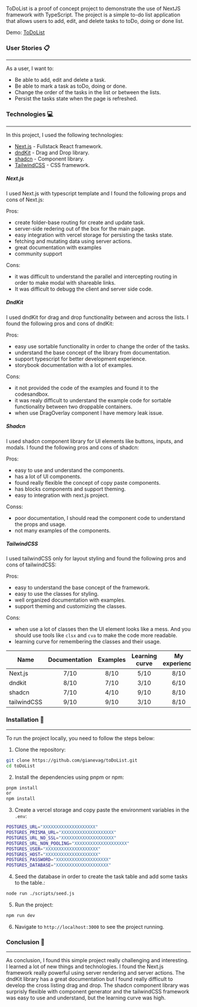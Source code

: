 ToDoList is a proof of concept project to demonstrate the use of NextJS framework with TypeScript. The project is a simple to-do list application that allows users to add, edit, and delete tasks to toDo, doing or done list. 

Demo: [ToDoList](https://to-do-list-gamma-dusky.vercel.app/)

### User Stories 📋

---

As a user, I want to: 

- Be able to add, edit and delete a task.
- Be able to mark a task as toDo, doing or done.
- Change the order of the tasks in the list or between the lists.
- Persist the tasks state when the page is refreshed.


### Technologies 💻

---

In this project, I used the following technologies:

- [Next.js](https://nextjs.org/) - Fullstack React framework.
- [dndKit](https://dndkit.com/) - Drag and Drop library.
- [shadcn](https://ui.shadcn.com/) - Component library.
- [TailwindCSS](https://tailwindcss.com/) - CSS framework.


##### Next.js

I used Next.js with typescript template and I found the following props and cons of Next.js:

Pros:
- create folder-base routing for create and update task.
- server-side redering out of the box for the main page.
- easy integration with vercel storage for persisting the tasks state.
- fetching and mutating data using server actions.
- great documentation with examples
- community support

Cons: 
- it was difficult to understand the parallel and intercepting routing in order to make modal with shareable links.
- It was difficult to debugg the client and server side code. 

##### DndKit

I used dndKit for drag and drop functionality between and across the lists. I found the following pros and cons of dndKit:

Pros:
- easy use sortable functionality in order to change the order of the tasks.
- understand the base concept of the library from documentation.
- support typescript for better development experience.
- storybook documentation with a lot of examples.

Cons:
- it not provided the code of the examples and found it to the codesandbox.
- it was realy difficult to understand the example code for sortable functionality between two droppable containers.
- when use DragOverlay component I have memory leak issue.

##### Shadcn

I used shadcn component library for UI elements like buttons, inputs, and modals. I found the following pros and cons of shadcn:

Pros:
- easy to use and understand the components.
- has a lot of UI components.
- found really flexible the concept of copy paste components.
- has blocks components and support theming.
- easy to integration with next.js project.

Conss: 
- poor documentation, I should read the component code to understand the props and usage.
- not many examples of the components.

##### TailwindCSS

I used tailwindCSS only for layout styling and found the following pros and cons of tailwindCSS:

Pros:
- easy to understand the base concept of the framework.
- easy to use the classes for styling.
- well organized documentation with examples.
- support theming and customizing the classes.

Cons:
- when use a lot of classes then the UI element looks like a mess. And you should use tools like `clsx` and `cva` to make the code more readable.
- learning curve for remembering the classes and their usage.


| Name        | Documentation | Examples | Learning curve | My experience  |
|-------------|:-------------:|:--------:|:--------------:|:--------------:|
| Next.js     |      7/10     |   8/10   |      5/10      |      8/10      |
| dndkit      |      8/10     |   7/10   |      3/10      |      6/10      |
| shadcn      |      7/10     |   4/10   |      9/10      |      8/10      |
| tailwindCSS |      9/10     |   9/10   |      3/10      |      8/10      |


### Installation 🔧

---

To run the project locally, you need to follow the steps below:

1. Clone the repository:

```bash
git clone https://github.com/gianevag/toDoList.git
cd toDoList
```

2. Install the dependencies using pnpm or npm:

```bash
pnpm install
or
npm install
```

3. Create a vercel storage and copy paste the environment variables in the `.env`:

```bash
POSTGRES_URL="XXXXXXXXXXXXXXXXXXXX"
POSTGRES_PRISMA_URL="XXXXXXXXXXXXXXXXXXXX"
POSTGRES_URL_NO_SSL="XXXXXXXXXXXXXXXXXXXX"
POSTGRES_URL_NON_POOLING="XXXXXXXXXXXXXXXXXXXX"
POSTGRES_USER="XXXXXXXXXXXXXXXXXXXX"
POSTGRES_HOST="XXXXXXXXXXXXXXXXXXXX"
POSTGRES_PASSWORD="XXXXXXXXXXXXXXXXXXXX"
POSTGRES_DATABASE="XXXXXXXXXXXXXXXXXXXX"
```

4. Seed the database in order to create the task table and add some tasks to the table.:

```bash
node run ./scripts/seed.js
```

5. Run the project:

```bash
npm run dev
```

6. Navigate to `http://localhost:3000` to see the project running.

### Conclusion 🎉

---

As conclusion, I found this simple project really challenging and interesting. I learned a lot of new things and technologies. I found the Next.js framework really powerful using server rendering and server actions. The dndKit library has a great documentation but I found really difficult to develop the cross listing drag and drop. The shadcn component library was surprisly flexible with component generator and the tailwindCSS framework was easy to use and understand, but the learning curve was high.
